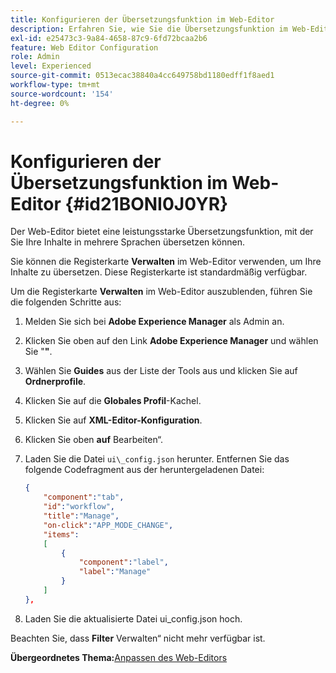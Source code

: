 ```yaml
---
title: Konfigurieren der Übersetzungsfunktion im Web-Editor
description: Erfahren Sie, wie Sie die Übersetzungsfunktion im Web-Editor konfigurieren
exl-id: e25473c3-9a84-4658-87c9-6fd72bcaa2b6
feature: Web Editor Configuration
role: Admin
level: Experienced
source-git-commit: 0513ecac38840a4cc649758bd1180edff1f8aed1
workflow-type: tm+mt
source-wordcount: '154'
ht-degree: 0%

---
```


# Konfigurieren der Übersetzungsfunktion im Web-Editor {#id21BONI0J0YR}

Der Web-Editor bietet eine leistungsstarke Übersetzungsfunktion, mit der Sie Ihre Inhalte in mehrere Sprachen übersetzen können.

Sie können die Registerkarte **Verwalten** im Web-Editor verwenden, um Ihre Inhalte zu übersetzen. Diese Registerkarte ist standardmäßig verfügbar.

Um die Registerkarte **Verwalten** im Web-Editor auszublenden, führen Sie die folgenden Schritte aus:

1. Melden Sie sich bei **Adobe Experience Manager** als Admin an.
1. Klicken Sie oben auf den Link **Adobe Experience Manager** und wählen Sie &quot;**&quot;**.
1. Wählen Sie **Guides** aus der Liste der Tools aus und klicken Sie auf **Ordnerprofile**.
1. Klicken Sie auf die **Globales Profil**-Kachel.
1. Klicken Sie auf **XML-Editor-Konfiguration**.
1. Klicken Sie oben **auf** Bearbeiten“.
1. Laden Sie die Datei `ui\_config.json` herunter. Entfernen Sie das folgende Codefragment aus der heruntergeladenen Datei:

   ```json
   {
       "component":"tab",
       "id":"workflow",
       "title":"Manage",
       "on-click":"APP_MODE_CHANGE",
       "items":
       [
           {
               "component":"label",
               "label":"Manage"
           }
       ]
   },
   ```

1. Laden Sie die aktualisierte Datei ui\_config.json hoch.

Beachten Sie, dass **Filter** Verwalten“ nicht mehr verfügbar ist.

**Übergeordnetes Thema:**&#x200B;[ Anpassen des Web-Editors](conf-web-editor.md)
